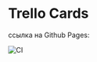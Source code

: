 # Trello Cards

ссылка на Github Pages:

![CI](https://github.com/YrChek/trello_cards/actions/workflows/web.yml/badge.svg)
